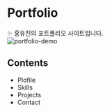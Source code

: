 # Portfolio  



✨ 홍유진의 포트폴리오 사이트입니다.  
![portfolio-demo](https://user-images.githubusercontent.com/74370531/109523288-87907e00-7af2-11eb-8063-eff9f16fb77b.jpg)  

## Contents  
* Plofile 
* Skills
* Projects
* Contact
